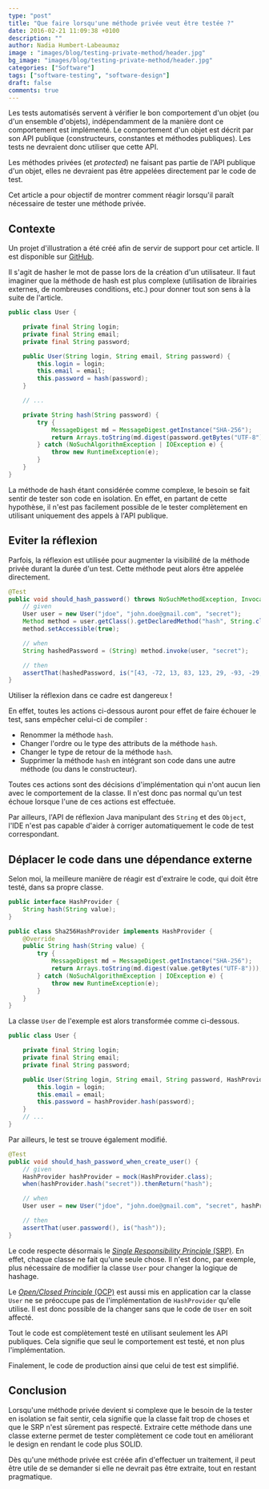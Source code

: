 ```yaml
---
type: "post"
title: "Que faire lorsqu'une méthode privée veut être testée ?"
date: 2016-02-21 11:09:38 +0100
description: ""
author: Nadia Humbert-Labeaumaz
image : "images/blog/testing-private-method/header.jpg"
bg_image: "images/blog/testing-private-method/header.jpg"
categories: ["Software"]
tags: ["software-testing", "software-design"]
draft: false
comments: true
---
```


Les tests automatisés servent à vérifier le bon comportement d'un objet (ou d'un ensemble d'objets), indépendamment de la manière dont ce comportement est implémenté. Le comportement d'un objet est décrit par son API publique (constructeurs, constantes et méthodes publiques). Les tests ne devraient donc utiliser que cette API.

Les méthodes privées (et _protected_) ne faisant pas partie de l'API publique d'un objet, elles ne devraient pas être appelées directement par le code de test.

Cet article a pour objectif de montrer comment réagir lorsqu'il paraît nécessaire de tester une méthode privée.

<!-- more -->

## Contexte

Un projet d'illustration a été créé afin de servir de support pour cet article. Il est disponible sur [GitHub](https://github.com/nphumbert/demo-private-method-test/).

Il s'agit de hasher le mot de passe lors de la création d'un utilisateur. Il faut imaginer que la méthode de hash est plus complexe (utilisation de librairies externes, de nombreuses conditions, etc.) pour donner tout son sens à la suite de l'article.

```java
public class User {

    private final String login;
    private final String email;
    private final String password;

    public User(String login, String email, String password) {
        this.login = login;
        this.email = email;
        this.password = hash(password);
    }

    // ...

    private String hash(String password) {
        try {
            MessageDigest md = MessageDigest.getInstance("SHA-256");
            return Arrays.toString(md.digest(password.getBytes("UTF-8")));
        } catch (NoSuchAlgorithmException | IOException e) {
            throw new RuntimeException(e);
        }
    }
}
```

La méthode de hash étant considérée comme complexe, le besoin se fait sentir de tester son code en isolation. En effet, en partant de cette hypothèse, il n'est pas facilement possible de le tester complètement en utilisant uniquement des appels à l'API publique.

## Eviter la réflexion

Parfois, la réflexion est utilisée pour augmenter la visibilité de la méthode privée durant la durée d'un test. Cette méthode peut alors être appelée directement.

```java
@Test
public void should_hash_password() throws NoSuchMethodException, InvocationTargetException, IllegalAccessException {
    // given
    User user = new User("jdoe", "john.doe@gmail.com", "secret");
    Method method = user.getClass().getDeclaredMethod("hash", String.class);
    method.setAccessible(true);

    // when
    String hashedPassword = (String) method.invoke(user, "secret");

    // then
    assertThat(hashedPassword, is("[43, -72, 13, 83, 123, 29, -93, -29, -117, -45, 3, 97, -86, -123, 86, -122, -67, -32, -22, -51, 113, 98, -2, -10, -94, 95, -23, 123, -11, 39, -94, 91]"));
}
```

Utiliser la réflexion dans ce cadre est dangereux !

En effet, toutes les actions ci-dessous auront pour effet de faire échouer le test, sans empêcher celui-ci de compiler :

- Renommer la méthode `hash`.
- Changer l'ordre ou le type des attributs de la méthode `hash`.
- Changer le type de retour de la méthode `hash`.
- Supprimer la méthode `hash` en intégrant son code dans une autre méthode (ou dans le constructeur).

Toutes ces actions sont des décisions d'implémentation qui n'ont aucun lien avec le comportement de la classe. Il n'est donc pas normal qu'un test échoue lorsque l'une de ces actions est effectuée.

Par ailleurs, l'API de réflexion Java manipulant des `String` et des `Object`, l'IDE n'est pas capable d'aider à corriger automatiquement le code de test correspondant.

## Déplacer le code dans une dépendance externe

Selon moi, la meilleure manière de réagir est d'extraire le code, qui doit être testé, dans sa propre classe.

```java
public interface HashProvider {
    String hash(String value);
}
```

```java
public class Sha256HashProvider implements HashProvider {
    @Override
    public String hash(String value) {
        try {
            MessageDigest md = MessageDigest.getInstance("SHA-256");
            return Arrays.toString(md.digest(value.getBytes("UTF-8")));
        } catch (NoSuchAlgorithmException | IOException e) {
            throw new RuntimeException(e);
        }
    }
}
```

La classe `User` de l'exemple est alors transformée comme ci-dessous.

```java
public class User {

    private final String login;
    private final String email;
    private final String password;

    public User(String login, String email, String password, HashProvider hashProvider) {
        this.login = login;
        this.email = email;
        this.password = hashProvider.hash(password);
    }
	// ...
}
```

Par ailleurs, le test se trouve également modifié.

```java
@Test
public void should_hash_password_when_create_user() {
    // given
    HashProvider hashProvider = mock(HashProvider.class);
    when(hashProvider.hash("secret")).thenReturn("hash");

    // when
    User user = new User("jdoe", "john.doe@gmail.com", "secret", hashProvider);

    // then
    assertThat(user.password(), is("hash"));
}
```

Le code respecte désormais le [_Single Responsibility Principle_ (SRP)](https://en.wikipedia.org/wiki/Single_responsibility_principle). En effet, chaque classe ne fait qu'une seule chose. Il n'est donc, par exemple, plus nécessaire de modifier la classe `User` pour changer la logique de hashage.

Le [_Open/Closed Principle_ (OCP)](https://en.wikipedia.org/wiki/Open/closed_principle) est aussi mis en application car la classe `User` ne se préoccupe pas de l'implémentation de `HashProvider` qu'elle utilise. Il est donc possible de la changer sans que le code de `User` en soit affecté.

Tout le code est complètement testé en utilisant seulement les API publiques. Cela signifie que seul le comportement est testé, et non plus l'implémentation.

Finalement, le code de production ainsi que celui de test est simplifié.

## Conclusion

Lorsqu'une méthode privée devient si complexe que le besoin de la tester en isolation se fait sentir, cela signifie que la classe fait trop de choses et que le SRP n'est sûrement pas respecté. Extraire cette méthode dans une classe externe permet de tester complètement ce code tout en améliorant le design en rendant le code plus SOLID.

Dès qu'une méthode privée est créée afin d'effectuer un traitement, il peut être utile de se demander si elle ne devrait pas être extraite, tout en restant pragmatique.
